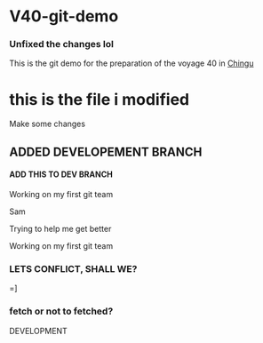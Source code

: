 # V40-git-demo

### Unfixed the changes lol
This is the git demo for the preparation of the voyage 40 in [Chingu](https://chingu.io)
# this is the file i modified 

Make some changes

## ADDED DEVELOPEMENT BRANCH

#### ADD THIS TO DEV BRANCH


Working on my first git team

 Sam





Trying to help me get better

Working on my first git team

### LETS CONFLICT, SHALL WE?

=]
### fetch or not to fetched?

 DEVELOPMENT

